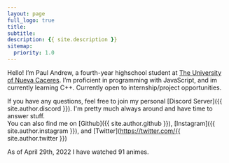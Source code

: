 ```yaml
---
layout: page
full_logo: true
title: 
subtitle: 
description: {{ site.description }}
sitemap:
  priority: 1.0
---
```

Hello! I’m Paul Andrew, a fourth-year highschool student at [The University of Nueva Caceres](https://unc.edu.ph/). I’m proficient in programming with JavaScript, and im currently learning C++. Currently open to internship/project opportunities.

If you have any questions, feel free to join my personal [Discord Server]({{ site.author.discord }}). I'm pretty much always around and have time to answer stuff.<br>
You can also find me on [Github]({{ site.author.github }}), [Instagram]({{ site.author.instagram }}), and [Twitter](https://twitter.com/{{ site.author.twitter }})

<p class="describe-text">As of April 29th, 2022 I have watched 91 animes.</p>

<br>
<br>
<br>
<br>
<br>
<br>
<br>
